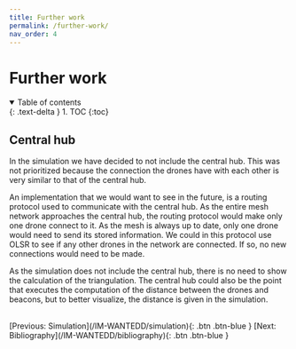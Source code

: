 ```yaml
---
title: Further work
permalink: /further-work/
nav_order: 4
---
```


# Further work

<details open markdown="block">
  <summary>
    Table of contents
  </summary>
  {: .text-delta }
1. TOC
{:toc}
</details>

## Central hub

In the simulation we have decided to not include the central hub. This was not prioritized because the connection the drones have with each other is very similar to that of the central hub.

An implementation that we would want to see in the future, is a routing protocol used to communicate with the central hub. As the entire mesh network approaches the central hub, the routing protocol would make only one drone connect to it. As the mesh is always up to date, only one drone would need to send its stored information. We could in this protocol use OLSR to see if any other drones in the network are connected. If so, no new connections would need to be made. 

As the simulation does not include the central hub, there is no need to show the calculation of the triangulation. The central hub could also be the point that executes the computation of the distance between the drones and beacons, but to better visualize, the distance is given in the simulation.


<br/>
[Previous: Simulation](/IM-WANTEDD/simulation){: .btn .btn-blue }
[Next: Bibliography](/IM-WANTEDD/bibliography){: .btn .btn-blue }
